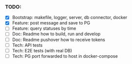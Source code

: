 ### TODO:

- [x] Bootstrap: makefile, logger, server, db connector, docker
- [x] Feature: post message and save to PG
- [ ] Feature: query statuses by time
- [ ] Doc: Readme how to build, run and develop
- [ ] Doc: Readme pushover how to receive tokens
- [ ] Tech: API tests
- [ ] Tech: E2E tests (with real DB)
- [ ] Tech: PG port forwarded to host in docker-compose
